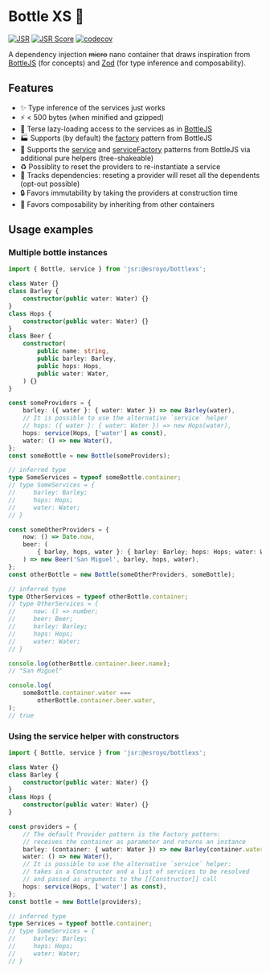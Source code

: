 # Bottle XS 👕
[![JSR](https://jsr.io/badges/@esroyo/bottlexs)](https://jsr.io/@esroyo/bottlexs) [![JSR Score](https://jsr.io/badges/@esroyo/bottlexs/score)](https://jsr.io/@esroyo/bottlexs) [![codecov](https://codecov.io/gh/esroyo/bottlexs/graph/badge.svg?token=K4YA3R80FB)](https://codecov.io/gh/esroyo/bottlexs)

A dependency injection ~~micro~~ nano container that draws inspiration from [BottleJS](https://www.npmjs.com/package/bottlejs) (for concepts) and [Zod](https://www.npmjs.com/package/zod) (for type inference and composability).

## Features
* ✨ Type inference of the services just works
* ⚡ < 500 bytes (when minified and gzipped)
* 🍺 Terse lazy-loading access to the services as in [BottleJS](https://www.npmjs.com/package/bottlejs#simple-example)
* 🏭 Supports (by default) the [factory](https://www.npmjs.com/package/bottlejs#factoryname-factory) pattern from BottleJS
* 🔧 Supports the [service](https://www.npmjs.com/package/bottlejs#servicename-constructor--dependency--) and [serviceFactory](https://www.npmjs.com/package/bottlejs#servicefactoryname-factoryservice--dependency--) patterns from BottleJS via additional pure helpers (tree-shakeable)
* ♻️ Possiblity to reset the providers to re-instantiate a service
* 🐾 Tracks dependencies: reseting a provider will reset all the dependents (opt-out possible)
* 🔒 Favors immutability by taking the providers at construction time
* 🔌 Favors composability by inheriting from other containers

## Usage examples

### Multiple bottle instances

```ts
import { Bottle, service } from 'jsr:@esroyo/bottlexs';

class Water {}
class Barley {
    constructor(public water: Water) {}
}
class Hops {
    constructor(public water: Water) {}
}
class Beer {
    constructor(
        public name: string,
        public barley: Barley,
        public hops: Hops,
        public water: Water,
    ) {}
}

const someProviders = {
    barley: ({ water }: { water: Water }) => new Barley(water),
    // It is possible to use the alternative `service` helper
    // hops: ({ water }: { water: Water }) => new Hops(water),
    hops: service(Hops, ['water'] as const),
    water: () => new Water(),
};
const someBottle = new Bottle(someProviders);

// inferred type
type SomeServices = typeof someBottle.container;
// type SomeServices = {
//     barley: Barley;
//     hops: Hops;
//     water: Water;
// }

const someOtherProviders = {
    now: () => Date.now,
    beer: (
        { barley, hops, water }: { barley: Barley; hops: Hops; water: Water },
    ) => new Beer('San Miguel', barley, hops, water),
};
const otherBottle = new Bottle(someOtherProviders, someBottle);

// inferred type
type OtherServices = typeof otherBottle.container;
// type OtherServices = {
//     now: () => number;
//     beer: Beer;
//     barley: Barley;
//     hops: Hops;
//     water: Water;
// }

console.log(otherBottle.container.beer.name);
// "San Miguel"

console.log(
    someBottle.container.water ===
        otherBottle.container.beer.water,
);
// true
```

### Using the service helper with constructors

```ts
import { Bottle, service } from 'jsr:@esroyo/bottlexs';

class Water {}
class Barley {
    constructor(public water: Water) {}
}
class Hops {
    constructor(public water: Water) {}
}

const providers = {
    // The default Provider pattern is the Factory pattern:
    // receives the container as parameter and returns an instance
    barley: (container: { water: Water }) => new Barley(container.water),
    water: () => new Water(),
    // It is possible to use the alternative `service` helper:
    // takes in a Constructor and a list of services to be resolved
    // and passed as arguments to the [[Constructor]] call
    hops: service(Hops, ['water'] as const),
};
const bottle = new Bottle(providers);

// inferred type
type Services = typeof bottle.container;
// type SomeServices = {
//     barley: Barley;
//     hops: Hops;
//     water: Water;
// }
```

